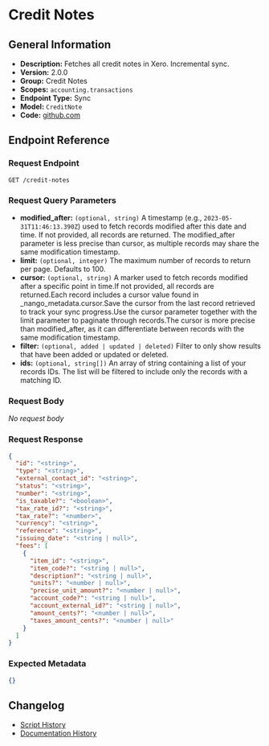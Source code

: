 <!-- BEGIN GENERATED CONTENT -->
# Credit Notes

## General Information

- **Description:** Fetches all credit notes in Xero. Incremental sync.
- **Version:** 2.0.0
- **Group:** Credit Notes
- **Scopes:** `accounting.transactions`
- **Endpoint Type:** Sync
- **Model:** `CreditNote`
- **Code:** [github.com](https://github.com/NangoHQ/integration-templates/tree/main/integrations/xero/syncs/credit-notes.ts)


## Endpoint Reference

### Request Endpoint

`GET /credit-notes`

### Request Query Parameters

- **modified_after:** `(optional, string)` A timestamp (e.g., `2023-05-31T11:46:13.390Z`) used to fetch records modified after this date and time. If not provided, all records are returned. The modified_after parameter is less precise than cursor, as multiple records may share the same modification timestamp.
- **limit:** `(optional, integer)` The maximum number of records to return per page. Defaults to 100.
- **cursor:** `(optional, string)` A marker used to fetch records modified after a specific point in time.If not provided, all records are returned.Each record includes a cursor value found in _nango_metadata.cursor.Save the cursor from the last record retrieved to track your sync progress.Use the cursor parameter together with the limit parameter to paginate through records.The cursor is more precise than modified_after, as it can differentiate between records with the same modification timestamp.
- **filter:** `(optional, added | updated | deleted)` Filter to only show results that have been added or updated or deleted.
- **ids:** `(optional, string[])` An array of string containing a list of your records IDs. The list will be filtered to include only the records with a matching ID.

### Request Body

_No request body_

### Request Response

```json
{
  "id": "<string>",
  "type": "<string>",
  "external_contact_id": "<string>",
  "status": "<string>",
  "number": "<string>",
  "is_taxable?": "<boolean>",
  "tax_rate_id?": "<string>",
  "tax_rate?": "<number>",
  "currency": "<string>",
  "reference": "<string>",
  "issuing_date": "<string | null>",
  "fees": [
    {
      "item_id": "<string>",
      "item_code?": "<string | null>",
      "description?": "<string | null>",
      "units?": "<number | null>",
      "precise_unit_amount?": "<number | null>",
      "account_code?": "<string | null>",
      "account_external_id?": "<string | null>",
      "amount_cents?": "<number | null>",
      "taxes_amount_cents?": "<number | null>"
    }
  ]
}
```

### Expected Metadata

```json
{}
```

## Changelog

- [Script History](https://github.com/NangoHQ/integration-templates/commits/main/integrations/xero/syncs/credit-notes.ts)
- [Documentation History](https://github.com/NangoHQ/integration-templates/commits/main/integrations/xero/syncs/credit-notes.md)

<!-- END  GENERATED CONTENT -->

